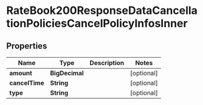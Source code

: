 

# RateBook200ResponseDataCancellationPoliciesCancelPolicyInfosInner


## Properties

| Name | Type | Description | Notes |
|------------ | ------------- | ------------- | -------------|
|**amount** | **BigDecimal** |  |  [optional] |
|**cancelTime** | **String** |  |  [optional] |
|**type** | **String** |  |  [optional] |



